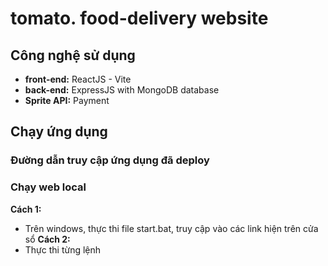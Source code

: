 # tomato. food-delivery website
## Công nghệ sử dụng
- **front-end:** ReactJS - Vite
- **back-end:** ExpressJS with MongoDB database
- **Sprite API:** Payment
## Chạy ứng dụng
### Đường dẫn truy cập ứng dụng đã deploy


### Chạy web local
**Cách 1:**
+ Trên windows, thực thi file start.bat, truy cập vào các link hiện trên cửa sổ
**Cách 2:**
+ Thực thi từng lệnh
